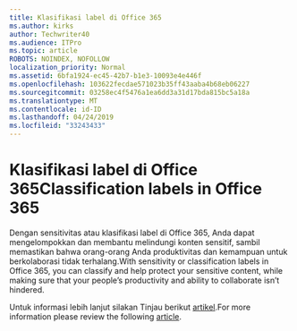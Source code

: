 ```yaml
---
title: Klasifikasi label di Office 365
ms.author: kirks
author: Techwriter40
ms.audience: ITPro
ms.topic: article
ROBOTS: NOINDEX, NOFOLLOW
localization_priority: Normal
ms.assetid: 6bfa1924-ec45-42b7-b1e3-10093e4e446f
ms.openlocfilehash: 103622fecdae571023b35ff43aaba4b68eb06227
ms.sourcegitcommit: 03258ec4f5476a1ea6dd3a31d17bda815bc5a18a
ms.translationtype: MT
ms.contentlocale: id-ID
ms.lasthandoff: 04/24/2019
ms.locfileid: "33243433"
---
```

# <a name="classification-labels-in-office-365"></a><span data-ttu-id="715bc-102">Klasifikasi label di Office 365</span><span class="sxs-lookup"><span data-stu-id="715bc-102">Classification labels in Office 365</span></span>

<span data-ttu-id="715bc-103">Dengan sensitivitas atau klasifikasi label di Office 365, Anda dapat mengelompokkan dan membantu melindungi konten sensitif, sambil memastikan bahwa orang-orang Anda produktivitas dan kemampuan untuk berkolaborasi tidak terhalang.</span><span class="sxs-lookup"><span data-stu-id="715bc-103">With sensitivity or classification labels in Office 365, you can classify and help protect your sensitive content, while making sure that your people’s productivity and ability to collaborate isn’t hindered.</span></span>

<span data-ttu-id="715bc-104">Untuk informasi lebih lanjut silakan Tinjau berikut [artikel](https://docs.microsoft.com/en-us/office365/securitycompliance/sensitivity-labels).</span><span class="sxs-lookup"><span data-stu-id="715bc-104">For more information please review the following [article](https://docs.microsoft.com/en-us/office365/securitycompliance/sensitivity-labels).</span></span>
